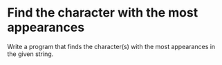# Find the character with the most appearances
Write a program that finds the character(s) with the most appearances in the given string.
